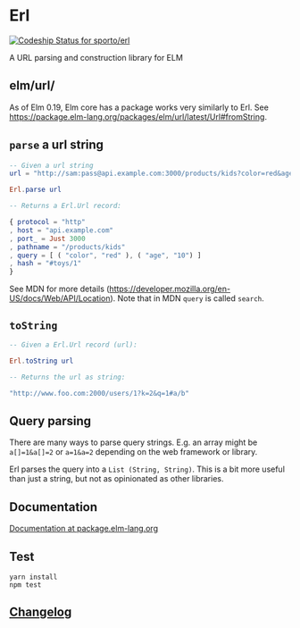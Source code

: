 # Erl

[ ![Codeship Status for sporto/erl](https://codeship.com/projects/74c708d0-6c07-0133-ba44-0e105eb8924a/status?branch=master)](https://codeship.com/projects/115393)

A URL parsing and construction library for ELM

## elm/url/

As of Elm 0.19, Elm core has a package works very similarly to Erl. See <https://package.elm-lang.org/packages/elm/url/latest/Url#fromString>.

## `parse` a url string

```elm
-- Given a url string
url = "http://sam:pass@api.example.com:3000/products/kids?color=red&age=10#toys/1"

Erl.parse url 

-- Returns a Erl.Url record:

{ protocol = "http"
, host = "api.example.com"
, port_ = Just 3000
, pathname = "/products/kids"
, query = [ ( "color", "red" ), ( "age", "10") ]
, hash = "#toys/1"
}
```

See MDN for more details (https://developer.mozilla.org/en-US/docs/Web/API/Location). Note that in MDN `query` is called `search`.

## `toString`

```elm
-- Given a Erl.Url record (url):

Erl.toString url 

-- Returns the url as string:

"http://www.foo.com:2000/users/1?k=2&q=1#a/b"
```

## Query parsing

There are many ways to parse query strings. E.g. an array might be `a[]=1&a[]=2` or `a=1&a=2` depending on the web framework or library.

Erl parses the query into a `List (String, String)`. This is a bit more useful than just a string, but not as opinionated as other libraries.

## Documentation

[Documentation at package.elm-lang.org](http://package.elm-lang.org/packages/sporto/erl/latest/Erl)

## Test

```
yarn install
npm test
```

## [Changelog](https://github.com/sporto/erl/blob/master/changelog.md)
